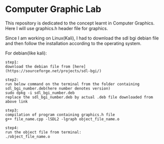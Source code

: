 # Computer Graphic Lab
This repository is dedicated to the concept learnt in Computer Graphics.
Here I will use graphics.h header file for graphics.

Since I am working on Linux(Kali), I had to download the sdl bgi debian file and then follow the installation according to the operating system.

For debian(like kali):

    step1:
    download the debian file from [here](https://sourceforge.net/projects/sdl-bgi/)

    step2:
    run below command on the terminal from the folder containing sdl_bgi_number.deb(here number denotes version)
    sudo dpkg -i sdl_bgi_number.deb
    replace the sdl_bgi_number.deb by actual .deb file downloaded from above link

    step3:
    compilation of program containing graphics.h file 
    g++ file_name.cpp -lSDL2 -lgraph object_file_name.o 

    step4:
    run the object file from terminal:
    ./object_file_name.o 




